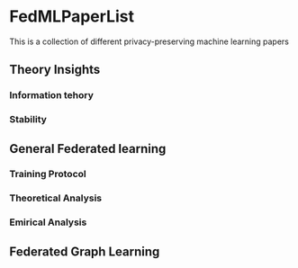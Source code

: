 # FedMLPaperList
This is a collection of different privacy-preserving machine learning papers

## Theory Insights
### Information tehory
### Stability

## General Federated learning
### Training Protocol
### Theoretical Analysis
### Emirical Analysis
## Federated Graph Learning
